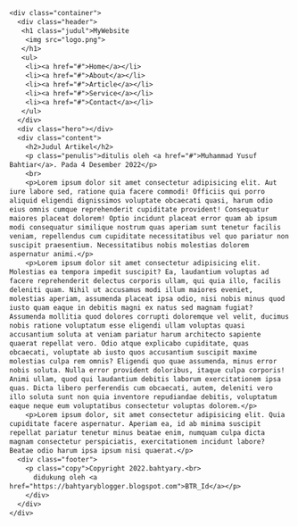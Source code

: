 <!DOCTYPE html>
<html>
<head>
  <meta charset="UTF-8">
  <title>Btr_Id</title>
  <link rel="stylesheet" href="style.css">
</head>
<body>

    <div class="container">
      <div class="header">
       <h1 class="judul">MyWebsite
        <img src="logo.png">
       </h1>
       <ul>
        <li><a href="#">Home</a></li>
        <li><a href="#">About</a></li>
        <li><a href="#">Article</a></li>
        <li><a href="#">Service</a></li>
        <li><a href="#">Contact</a></li>
       </ul>
      </div>
      <div class="hero"></div>
      <div class="content">
        <h2>Judul Artikel</h2>
        <p class="penulis">ditulis oleh <a href="#">Muhammad Yusuf Bahtiar</a>. Pada 4 Desember 2022</p>
        <br>
        <p>Lorem ipsum dolor sit amet consectetur adipisicing elit. Aut iure labore sed, ratione quia facere commodi! Officiis qui porro aliquid eligendi dignissimos voluptate obcaecati quasi, harum odio eius omnis cumque reprehenderit cupiditate provident! Consequatur maiores placeat dolorem! Optio incidunt placeat error quam ab ipsum modi consequatur similique nostrum quas aperiam sunt tenetur facilis veniam, repellendus cum cupiditate necessitatibus vel quo pariatur non suscipit praesentium. Necessitatibus nobis molestias dolorem aspernatur animi.</p>
        <p>Lorem ipsum dolor sit amet consectetur adipisicing elit. Molestias ea tempora impedit suscipit? Ea, laudantium voluptas ad facere reprehenderit delectus corporis ullam, qui quia illo, facilis deleniti quam. Nihil ut accusamus modi illum maiores eveniet, molestias aperiam, assumenda placeat ipsa odio, nisi nobis minus quod iusto quam eaque in debitis magni ex natus sed magnam fugiat? Assumenda mollitia quod dolores corrupti doloremque vel velit, ducimus nobis ratione voluptatum esse eligendi ullam voluptas quasi accusantium soluta at veniam pariatur harum architecto sapiente quaerat repellat vero. Odio atque explicabo cupiditate, quas obcaecati, voluptate ab iusto quos accusantium suscipit maxime molestias culpa rem omnis? Eligendi quo quae assumenda, minus error nobis soluta. Nulla error provident doloribus, itaque culpa corporis! Animi ullam, quod qui laudantium debitis laborum exercitationem ipsa quas. Dicta libero perferendis cum obcaecati, autem, deleniti vero illo soluta sunt non quia inventore repudiandae debitis, voluptatum eaque neque eum voluptatibus consectetur voluptas dolorem.</p>
        <p>Lorem ipsum dolor, sit amet consectetur adipisicing elit. Quia cupiditate facere aspernatur. Aperiam ea, id ab minima suscipit repellat pariatur tenetur minus beatae enim, numquam culpa dicta magnam consectetur perspiciatis, exercitationem incidunt labore? Beatae odio harum ipsa ipsum nisi quaerat.</p>
      <div class="footer">
        <p class="copy">Copyright 2022.bahtyary.<br>
          didukung oleh <a href="https://bahtyaryblogger.blogspot.com">BTR_Id</a></p>
        </div>
      </div>
    </div>

</body>
</html>
